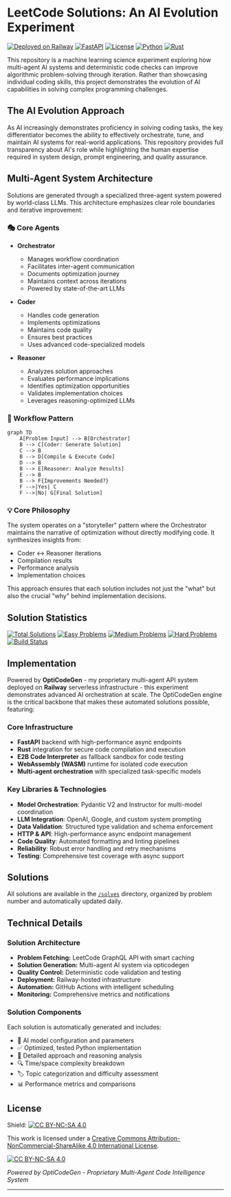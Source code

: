 # LeetCode Solutions: An AI Evolution Experiment

[![Deployed on Railway](https://img.shields.io/badge/Deployed%20on-Railway-black?logo=railway)](https://railway.app)
[![FastAPI](https://img.shields.io/badge/Powered%20By-FastAPI-%2300C7B7?logo=fastapi)](https://fastapi.tiangolo.com)
[![License](https://img.shields.io/badge/License-CC%20BY--NC--SA%204.0-lightgrey.svg)](LICENSE)
[![Python](https://img.shields.io/badge/Python-3.11+-blue?logo=python)](https://python.org)
[![Rust](https://img.shields.io/badge/Rust-Code%20Execution-orange?logo=rust)](https://rust-lang.org)

This repository is a machine learning science experiment exploring how multi-agent AI systems and deterministic code checks can improve algorithmic problem-solving through iteration. Rather than showcasing individual coding skills, this project demonstrates the evolution of AI capabilities in solving complex programming challenges.

## The AI Evolution Approach

As AI increasingly demonstrates proficiency in solving coding tasks, the key differentiator becomes the ability to effectively orchestrate, tune, and maintain AI systems for real-world applications. This repository provides full transparency about AI's role while highlighting the human expertise required in system design, prompt engineering, and quality assurance.

## Multi-Agent System Architecture

Solutions are generated through a specialized three-agent system powered by world-class LLMs. This architecture emphasizes clear role boundaries and iterative improvement:

### 🎭 Core Agents

- **Orchestrator**
  - Manages workflow coordination
  - Facilitates inter-agent communication
  - Documents optimization journey
  - Maintains context across iterations
  - Powered by state-of-the-art LLMs

- **Coder**
  - Handles code generation
  - Implements optimizations
  - Maintains code quality
  - Ensures best practices
  - Uses advanced code-specialized models

- **Reasoner**
  - Analyzes solution approaches
  - Evaluates performance implications
  - Identifies optimization opportunities
  - Validates implementation choices
  - Leverages reasoning-optimized LLMs

### 🔄 Workflow Pattern
```mermaid
graph TD
    A[Problem Input] --> B[Orchestrator]
    B --> C[Coder: Generate Solution]
    C --> B
    B --> D[Compile & Execute Code]
    D --> B
    B --> E[Reasoner: Analyze Results]
    E --> B
    B --> F{Improvements Needed?}
    F -->|Yes| C
    F -->|No| G[Final Solution]
```

### 💡 Core Philosophy

The system operates on a "storyteller" pattern where the Orchestrator maintains the narrative of optimization without directly modifying code. It synthesizes insights from:
- Coder ↔ Reasoner iterations
- Compilation results
- Performance analysis
- Implementation choices

This approach ensures that each solution includes not just the "what" but also the crucial "why" behind implementation decisions.

## Solution Statistics

[![Total Solutions](https://img.shields.io/badge/dynamic/json?url=https://raw.githubusercontent.com/yourusername/leetcode-daily/main/stats.json&label=Total&query=$.total&color=blue)](./solves)
[![Easy Problems](https://img.shields.io/badge/dynamic/json?url=https://raw.githubusercontent.com/yourusername/leetcode-daily/main/stats.json&label=Easy&query=$.easy&color=green)](./solves)
[![Medium Problems](https://img.shields.io/badge/dynamic/json?url=https://raw.githubusercontent.com/yourusername/leetcode-daily/main/stats.json&label=Medium&query=$.medium&color=yellow)](./solves)
[![Hard Problems](https://img.shields.io/badge/dynamic/json?url=https://raw.githubusercontent.com/yourusername/leetcode-daily/main/stats.json&label=Hard&query=$.hard&color=red)](./solves)
[![Build Status](https://github.com/yourusername/leetcode-daily/workflows/Daily%20Solve/badge.svg)](https://github.com/yourusername/leetcode-daily/actions)

## Implementation

Powered by **OptiCodeGen** - my proprietary multi-agent API system deployed on **Railway** serverless infrastructure - this experiment demonstrates advanced AI orchestration at scale. The OptiCodeGen engine is the critical backbone that makes these automated solutions possible, featuring:

### Core Infrastructure
- **FastAPI** backend with high-performance async endpoints
- **Rust** integration for secure code compilation and execution
- **E2B Code Interpreter** as fallback sandbox for code testing
- **WebAssembly (WASM)** runtime for isolated code execution
- **Multi-agent orchestration** with specialized task-specific models

### Key Libraries & Technologies
- **Model Orchestration**: Pydantic V2 and Instructor for multi-model coordination
- **LLM Integration**: OpenAI, Google, and custom system prompting
- **Data Validation**: Structured type validation and schema enforcement
- **HTTP & API**: High-performance async endpoint management
- **Code Quality**: Automated formatting and linting pipelines
- **Reliability**: Robust error handling and retry mechanisms
- **Testing**: Comprehensive test coverage with async support

## Solutions

All solutions are available in the [`/solves`](./solves) directory, organized by problem number and automatically updated daily.


## Technical Details

### Solution Architecture
- **Problem Fetching:** LeetCode GraphQL API with smart caching
- **Solution Generation:** Multi-agent AI system via opticodegen
- **Quality Control:** Deterministic code validation and testing
- **Deployment:** Railway-hosted infrastructure
- **Automation:** GitHub Actions with intelligent scheduling
- **Monitoring:** Comprehensive metrics and notifications

### Solution Components
Each solution is automatically generated and includes:
- 🧠 AI model configuration and parameters
- ✅ Optimized, tested Python implementation
- 📝 Detailed approach and reasoning analysis
- 🔍 Time/space complexity breakdown
- 🏷️ Topic categorization and difficulty assessment
- 📊 Performance metrics and comparisons

## License

Shield: [![CC BY-NC-SA 4.0][cc-by-nc-sa-shield]][cc-by-nc-sa]

This work is licensed under a [Creative Commons Attribution-NonCommercial-ShareAlike 4.0 International License][cc-by-nc-sa].

[![CC BY-NC-SA 4.0][cc-by-nc-sa-image]][cc-by-nc-sa]

*Powered by OptiCodeGen - Proprietary Multi-Agent Code Intelligence System*

---
[cc-by-nc-sa]: http://creativecommons.org/licenses/by-nc-sa/4.0/
[cc-by-nc-sa-image]: https://licensebuttons.net/l/by-nc-sa/4.0/88x31.png
[cc-by-nc-sa-shield]: https://img.shields.io/badge/License-CC%20BY--NC--SA%204.0-lightgrey.svg
